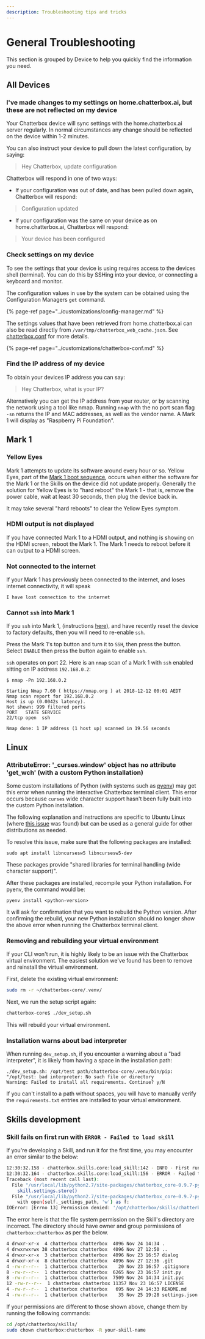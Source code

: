 ```yaml
---
description: Troubleshooting tips and tricks
---
```


# General Troubleshooting

This section is grouped by Device to help you quickly find the information you need.

## All Devices

### I've made changes to my settings on home.chatterbox.ai, but these are not reflected on my device

Your Chatterbox device will sync settings with the home.chatterbox.ai server regularly. In normal circumstances any change should be reflected on the device within 1-2 minutes.

You can also instruct your device to pull down the latest configuration, by saying:

> Hey Chatterbox, update configuration

Chatterbox will respond in one of two ways:

* If your configuration was out of date, and has been pulled down again, Chatterbox will respond:

> Configuration updated

* If your configuration was the same on your device as on home.chatterbox.ai, Chatterbox will respond:

> Your device has been configured

### Check settings on my device

To see the settings that your device is using requires access to the devices shell \(terminal\). You can do this by SSHing into your device, or connecting a keyboard and monitor.

The configuration values in use by the system can be obtained using the Configuration Managers `get` command.

{% page-ref page="../customizations/config-manager.md" %}

The settings values that have been retrieved from home.chatterbox.ai can also be read directly from `/var/tmp/chatterbox_web_cache.json`. See [chatterbox.conf](../customizations/chatterbox-conf.md) for more details.

{% page-ref page="../customizations/chatterbox-conf.md" %}

### Find the IP address of my device

To obtain your devices IP address you can say:

> Hey Chatterbox, what is your IP?

Alternatively you can get the IP address from your router, or by scanning the network using a tool like nmap. Running `nmap` with the no port scan flag `-sn` returns the IP and MAC addresses, as well as the vendor name. A Mark 1 will display as "Raspberry Pi Foundation".

## Mark 1

### Yellow Eyes

Mark 1 attempts to update its software around every hour or so. Yellow Eyes, part of the [Mark 1 boot sequence](https://chatterbox.ai/documentation/mark-1/#mark-1-boot-sequence), occurs when either the software for the Mark 1 or the Skills on the device did not update properly. Generally the solution for Yellow Eyes is to "hard reboot" the Mark 1 - that is, remove the power cable, wait at least 30 seconds, then plug the device back in.

It may take several "hard reboots" to clear the Yellow Eyes symptom.

### HDMI output is not displayed

If you have connected Mark 1 to a HDMI output, and nothing is showing on the HDMI screen, reboot the Mark 1. The Mark 1 needs to reboot before it can output to a HDMI screen.

### Not connected to the internet

If your Mark 1 has previously been connected to the internet, and loses internet connectivity, it will speak

`I have lost connection to the internet`

### Cannot `ssh` into Mark 1

If you `ssh` into Mark 1, \(instructions [here](https://chatterbox.ai/documentation/mark-1/#connecting-to-the-mark-1-via-ssh)\), and have recently reset the device to factory defaults, then you will need to re-enable `ssh`.

Press the Mark 1's top button and turn it to `SSH`, then press the button. Select `ENABLE` then press the button again to enable `ssh`.

`ssh` operates on port 22. Here is an `nmap` scan of a Mark 1 with `ssh` enabled sitting on IP address `192.168.0.2`:

```text
$ nmap -Pn 192.168.0.2

Starting Nmap 7.60 ( https://nmap.org ) at 2018-12-12 00:01 AEDT
Nmap scan report for 192.168.0.2
Host is up (0.0042s latency).
Not shown: 999 filtered ports
PORT   STATE SERVICE
22/tcp open  ssh

Nmap done: 1 IP address (1 host up) scanned in 19.56 seconds
```

## Linux

### AttributeError: '\_curses.window' object has no attribute 'get\_wch' \(with a custom Python installation\)

Some custom installations of Python \(with systems such as [pyenv](https://github.com/pyenv/pyenv/)\) may get this error when running the interactive Chatterbox terminal client. This error occurs because `curses` wide character support hasn't been fully built into the custom Python installation.

The following explanation and instructions are specific to Ubuntu Linux \(where [this issue](https://github.com/ChatterboxAI/chatterbox-core/issues/2426) was found\) but can be used as a general guide for other distributions as needed.

To resolve this issue, make sure that the following packages are installed:

```text
sudo apt install libncursesw5 libncursesw5-dev
```

These packages provide "shared libraries for terminal handling \(wide character support\)".

After these packages are installed, recompile your Python installation. For pyenv, the command would be:

```text
pyenv install <python-version>
```

It will ask for confirmation that you want to rebuild the Python version. After confirming the rebuild, your new Python installation should no longer show the above error when running the Chatterbox terminal client.

### Removing and rebuilding your virtual environment

If your CLI won't run, it is highly likely to be an issue with the Chatterbox virtual environment. The easiest solution we've found has been to remove and reinstall the virtual environment.

First, delete the existing virtual environment:

```bash
sudo rm -r ~/chatterbox-core/.venv/
```

Next, we run the setup script again:

```bash
chatterbox-core$ ./dev_setup.sh
```

This will rebuild your virtual environment.

### Installation warns about bad interpreter

When running `dev_setup.sh`, if you encounter a warning about a "bad interpreter", it is likely from having a space in the installation path:

```text
./dev_setup.sh: /opt/test path/chatterbox-core/.venv/bin/pip: "/opt/test: bad interpreter: No such file or directory
Warning: Failed to install all requirements. Continue? y/N
```

If you can't install to a path without spaces, you will have to manually verify the `requirements.txt` entries are installed to your virtual environment.

## Skills development

### Skill fails on first run with `ERROR - Failed to load skill`

If you're developing a Skill, and run it for the first time, you may encounter an error similar to the below:

```bash
12:30:32.158 - chatterbox.skills.core:load_skill:142 - INFO - First run of chatterbox-skill-cat-facts
12:30:32.164 - chatterbox.skills.core:load_skill:156 - ERROR - Failed to load skill: chatterbox-skill-cat-facts
Traceback (most recent call last):
  File "/usr/local/lib/python2.7/site-packages/chatterbox_core-0.9.7-py2.7.egg/chatterbox/skills/core.py", line 144, in load_skill
    skill.settings.store()
  File "/usr/local/lib/python2.7/site-packages/chatterbox_core-0.9.7-py2.7.egg/chatterbox/skills/settings.py", line 323, in store
    with open(self._settings_path, 'w') as f:
IOError: [Errno 13] Permission denied: '/opt/chatterbox/skills/chatterbox-skill-cat-facts/settings.json'
```

The error here is that the file system permission on the Skill's directory are incorrect. The directory should have owner and group permissions of `chatterbox:chatterbox` as per the below.

```bash
4 drwxr-xr-x  4 chatterbox chatterbox  4096 Nov 24 14:34 .
4 drwxrwxrwx 38 chatterbox chatterbox  4096 Nov 27 12:50 ..
4 drwxr-xr-x  3 chatterbox chatterbox  4096 Nov 23 16:57 dialog
4 drwxr-xr-x  8 chatterbox chatterbox  4096 Nov 27 12:36 .git
4 -rw-r--r--  1 chatterbox chatterbox    20 Nov 23 16:57 .gitignore
8 -rw-r--r--  1 chatterbox chatterbox  6265 Nov 23 16:57 init.py
8 -rw-r--r--  1 chatterbox chatterbox  7509 Nov 24 14:34 init.pyc
12 -rw-r--r--  1 chatterbox chatterbox 11357 Nov 23 16:57 LICENSE
4 -rw-r--r--  1 chatterbox chatterbox   695 Nov 24 14:33 README.md
4 -rw-r--r--  1 chatterbox chatterbox    35 Nov 25 19:28 settings.json
```

If your permissions are different to those shown above, change them by running the following commands:

```bash
cd /opt/chatterbox/skills/
sudo chown chatterbox:chatterbox -R your-skill-name
```

